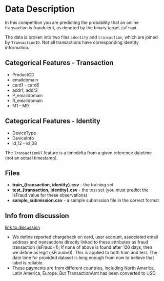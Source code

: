 # Data Description

In this competition you are predicting the probability that an online transaction is fraudulent, as denoted by the binary target `isFraud`.

The data is broken into two files `identity` and `transaction`, which are joined by `TransactionID`. Not all transactions have corresponding identity information.

## Categorical Features - Transaction

- ProductCD
- emaildomain
- card1 - card6
- addr1, addr2
- P_emaildomain
- R_emaildomain
- M1 - M9

## Categorical Features - Identity

- DeviceType
- DeviceInfo
- id_12 - id_38

The `TransactionDT` feature is a timedelta from a given reference datetime (not an actual timestamp).

## Files

- **train\_{transaction, identity}.csv** - the training set
- **test\_{transaction, identity}.csv** - the test set (you must predict the isFraud value for these observations)
- **sample_submission.csv** - a sample submission file in the correct format

## Info from discussion

[link to discussion](https://www.kaggle.com/c/ieee-fraud-detection/discussion/100304)

- We define reported chargeback on card, user account, associated email address and transactions directly linked to these attributes as fraud transaction (isFraud=1); If none of above is found after 120 days, then we define as legit (isFraud=0). This is applied to both train and test. The date time for provided dataset is long enough from now to believe that label is reliable.
- These payments are from different countries, including North America, Latin America, Europe. But TransactionAmt has been converted to USD.
